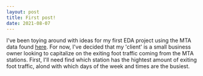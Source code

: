 ```yaml
---
layout: post
title: First post!
date: 2021-08-07
---
```


I've been toying around with ideas for my first EDA project using the MTA data found [here](http://web.mta.info/developers/turnstile.html). For now, I've decided that my 'client' is a small business owner looking to capitalize on the exiting foot traffic coming from the MTA stations. First, I'll need find which station has the hightest amount of exiting foot traffic, alond with which days of the week and times are the busiest. 
